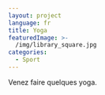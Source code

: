 ```yaml
---
layout: project
language: fr
title: Yoga
featuredImage: >-
  /img/library_square.jpg
categories:
  - Sport
---
```

Venez faire quelques yoga.